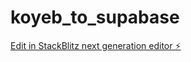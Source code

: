 # koyeb_to_supabase

[Edit in StackBlitz next generation editor ⚡️](https://stackblitz.com/~/github.com/Charlenator/koyeb_to_supabase)